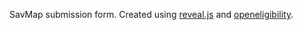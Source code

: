 SavMap submission form. Created using [reveal.js](https://github.com/hakimel/reveal.js) and [openeligibility](https://github.com/auntbertha/openeligibility).
